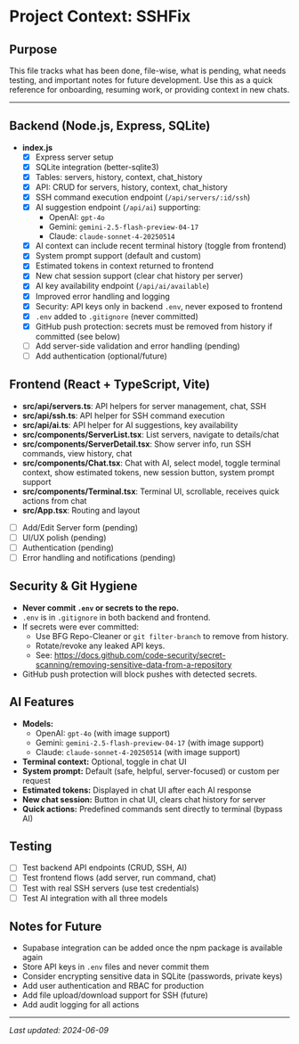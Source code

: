# Project Context: SSHFix

## Purpose
This file tracks what has been done, file-wise, what is pending, what needs testing, and important notes for future development. Use this as a quick reference for onboarding, resuming work, or providing context in new chats.

---

## Backend (Node.js, Express, SQLite)
- **index.js**
  - [x] Express server setup
  - [x] SQLite integration (better-sqlite3)
  - [x] Tables: servers, history, context, chat_history
  - [x] API: CRUD for servers, history, context, chat_history
  - [x] SSH command execution endpoint (`/api/servers/:id/ssh`)
  - [x] AI suggestion endpoint (`/api/ai`) supporting:
    - OpenAI: `gpt-4o`
    - Gemini: `gemini-2.5-flash-preview-04-17`
    - Claude: `claude-sonnet-4-20250514`
  - [x] AI context can include recent terminal history (toggle from frontend)
  - [x] System prompt support (default and custom)
  - [x] Estimated tokens in context returned to frontend
  - [x] New chat session support (clear chat history per server)
  - [x] AI key availability endpoint (`/api/ai/available`)
  - [x] Improved error handling and logging
  - [x] Security: API keys only in backend `.env`, never exposed to frontend
  - [x] `.env` added to `.gitignore` (never committed)
  - [x] GitHub push protection: secrets must be removed from history if committed (see below)
  - [ ] Add server-side validation and error handling (pending)
  - [ ] Add authentication (optional/future)

## Frontend (React + TypeScript, Vite)
- **src/api/servers.ts**: API helpers for server management, chat, SSH
- **src/api/ssh.ts**: API helper for SSH command execution
- **src/api/ai.ts**: API helper for AI suggestions, key availability
- **src/components/ServerList.tsx**: List servers, navigate to details/chat
- **src/components/ServerDetail.tsx**: Show server info, run SSH commands, view history, chat
- **src/components/Chat.tsx**: Chat with AI, select model, toggle terminal context, show estimated tokens, new session button, system prompt support
- **src/components/Terminal.tsx**: Terminal UI, scrollable, receives quick actions from chat
- **src/App.tsx**: Routing and layout
- [ ] Add/Edit Server form (pending)
- [ ] UI/UX polish (pending)
- [ ] Authentication (pending)
- [ ] Error handling and notifications (pending)

## Security & Git Hygiene
- **Never commit `.env` or secrets to the repo.**
- `.env` is in `.gitignore` in both backend and frontend.
- If secrets were ever committed:
  - Use BFG Repo-Cleaner or `git filter-branch` to remove from history.
  - Rotate/revoke any leaked API keys.
  - See: https://docs.github.com/code-security/secret-scanning/removing-sensitive-data-from-a-repository
- GitHub push protection will block pushes with detected secrets.

## AI Features
- **Models:**
  - OpenAI: `gpt-4o` (with image support)
  - Gemini: `gemini-2.5-flash-preview-04-17` (with image support)
  - Claude: `claude-sonnet-4-20250514` (with image support)
- **Terminal context:** Optional, toggle in chat UI
- **System prompt:** Default (safe, helpful, server-focused) or custom per request
- **Estimated tokens:** Displayed in chat UI after each AI response
- **New chat session:** Button in chat UI, clears chat history for server
- **Quick actions:** Predefined commands sent directly to terminal (bypass AI)

## Testing
- [ ] Test backend API endpoints (CRUD, SSH, AI)
- [ ] Test frontend flows (add server, run command, chat)
- [ ] Test with real SSH servers (use test credentials)
- [ ] Test AI integration with all three models

## Notes for Future
- Supabase integration can be added once the npm package is available again
- Store API keys in `.env` files and never commit them
- Consider encrypting sensitive data in SQLite (passwords, private keys)
- Add user authentication and RBAC for production
- Add file upload/download support for SSH (future)
- Add audit logging for all actions

---

_Last updated: 2024-06-09_ 